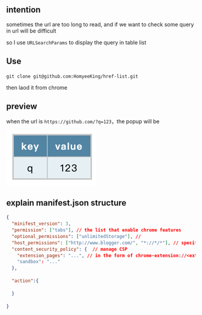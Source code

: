 ## intention

sometimes the url are too long to read, and if we want to check some query in url will be difficult

so I use `URLSearchParams` to display the query in table list

## Use

`git clone git@github.com:HomyeeKing/href-list.git`

then laod it from chrome

## preview

when the url is `https://github.com/?q=123`，the popup will be

 <img src="./preview.png">

## explain manifest.json structure

```json
{
  "minifest_version": 3,
  "permission": ["tabs"], // the list that enable chrome features
  "optional_permissions": ["unlimitedStorage"], //
  "host_permissions": ["http://www.blogger.com/", "*://*/*"], // specify which domain can run the extension
  "content_security_policy": {  // manage CSP
    "extension_pages": "...", // in the form of chrome-extension://<extension-id>/foo.html
    "sandbox": "..."
  },

  "action":{
      
  }

}
```
